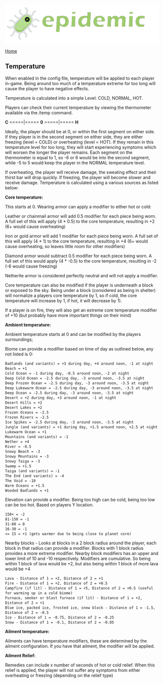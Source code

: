 ![Epidemic](/images/header.png)

[Home](https://torpkev.github.io/epidemic_docs)

## Temperature


When enabled in the config file, temperature will be applied to each player in-game. Being around too much of a temperature extreme for too long will cause the player to have negative effects.

Temperature is calculated into a simple Level: COLD, NORMAL, HOT.

Players can check their current temperature by viewing the thermometer available via the /temp command.

**C** =====|===== **0** =====|===== **H**

Ideally, the player should be at 0, or within the first segment on either side. If they player is in the second segment on either side, they are either freezing (level = COLD) or overheating (level = HOT). If they remain in this temperature level for too long, they will start experiencing symptoms which will worsen the longer the player remains. Each segment on the thermometer is equal to 1, so -6 or 6 would be into the second segment, while -5 to 5 would keep the player in the NORMAL temperature level.

If overheating, the player will receive damage, the sweating effect and their thirst bar will drop quickly.
If freezing, the player will become slower and receive damage.
Temperature is calculated using a various sources as listed below:

**Core temperature:**

This starts at 0. Wearing armor can apply a modifier to either hot or cold:

Leather or chainmail armor will add 0.5 modifier for each piece being worn. A full set of this will apply (4 * 0.5) to the core temperature, resulting in +2 (6+ would cause overheating)

Iron or gold armor will add 1 modifier for each piece being worn. A full set of this will apply (4 * 1) to the core temperature, resulting in +4 (6+ would cause overheating, so leaves little room for other modifiers)

Diamond armor would subtract 0.5 modifier for each piece being worn. A full set of this would apply (4 * -0.5) to the core temperature, resulting in -2 (-6 would cause freezing)

Netherite armor is considered perfectly neutral and will not apply a modifier.

Core temperature can also be modified if the player is underneath a block or exposed to the sky. Being under a block (considered as being in shelter) will normalize a players core temperature by 1, so if cold, the core temperature will increase by 1, if hot, it will decrease by 1).

If a player is on fire, they will also get an extreme core temperature modifier of +10 (but probably have more important things on their mind)

**Ambient temperature:**

Ambient temperature starts at 0 and can be modified by the players surroundings;

Biome can provide a modifier based on time of day as outlined below, any not listed is 0:

    Badlands (and variants) = +3 during day, +4 around noon, -1 at night
    Beach = +1
    Cold Ocean = -1 during day, -0.5 around noon, -2 at night
    Deep Cold Ocean = -2.5 during day, -3 around noon, -3.5 at night
    Deep Frozen Ocean = -2.5 during day, -3 around noon, -3.5 at night
    Deep Lukewarm Ocean = -2.5 during day, -3 around noon, -3.5 at night
    Deep Ocean = -2.5 during day, -3 around noon, -3.5 at night
    Desert = +2 during day, +3 around noon, -1 at night
    Desert Hills = +2
    Desert Lakes = +2
    Frozen Oceans = -2.5
    Frozen Rivers = -2.5
    Ice Spikes = -2.5 during day, -3 around noon, -3.5 at night
    Jungle (and variants) = +1 during day, +1.5 around noon, +2.5 at night
    Lukewarm Ocean = +1
    Mountains (and variants) = -1
    Nether = +4
    River = -0.5
    Snowy Beach = -3
    Snowy Mountains = -3
    Snowy Taiga = -3
    Swamp = +1.5
    Taiga (and variants) = -1
    The End (and variants) = -4
    The Void = -10
    Warm Oceans = +1.5
    Wooded Badlands = +1

Elevation can provide a modifier. Being too high can be cold, being too low can be too hot. Based on players Y location.

    150+ = -2
    81-150 = -1
    31-80 = 0
    16-30 = -1
    <= 15 = +1 (gets warmer due to being close to planet core)

Nearby blocks - Looks at blocks in a 2 block radius around the player, each block in that radius can provide a modifier. Blocks with 1 block radius provides a more extreme modifier. Nearby block modifiers has an upper and lower limit of 10 and -10 respectively. Modifiers are cumulative. So being within 1 block of lava would be +2, but also being within 1 block of more lava would be +4

    Lava - Distance of 1 = +2, Distance of 2 = +1
    Fire - Distance of 1 = +2, Distance of 2 = +0.5
    Campfire (if lit) - Distance of 1 = +5, Distance of 2 = +0.5 (useful for warming up in a cold biome)
    Furnace, smoker or blast furnace (if lit) - Distance of 1 = +2, Distance of 2 = +1
    Blue ice, packed ice, frosted ice, snow block - Distance of 1 = -1.5, Distance of 2 = -0.5
    Ice - Distance of 1 = -0.75, Distance of 2 = -0.25
    Snow - Distance of 1 = -0.1, Distance of 2 = -0.05

**Ailment temperature:**

Ailments can have temperature modifiers, these are determined by the ailment configuration. If you have that ailment, the modifier will be applied.

**Ailment Relief:**

Remedies can include x number of seconds of hot or cold relief. When this relief is applied, the player will not suffer any symptoms from either overheating or freezing (depending on the relief type)




